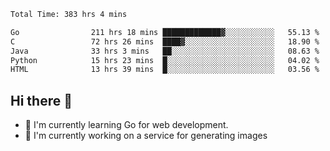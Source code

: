 <!--START_SECTION:waka-->

```txt
Total Time: 383 hrs 4 mins

Go                211 hrs 18 mins █████████████▓░░░░░░░░░░░   55.13 %
C                 72 hrs 26 mins  ████▓░░░░░░░░░░░░░░░░░░░░   18.90 %
Java              33 hrs 3 mins   ██░░░░░░░░░░░░░░░░░░░░░░░   08.63 %
Python            15 hrs 23 mins  █░░░░░░░░░░░░░░░░░░░░░░░░   04.02 %
HTML              13 hrs 39 mins  █░░░░░░░░░░░░░░░░░░░░░░░░   03.56 %
```

<!--END_SECTION:waka-->

## Hi there 👋
- 🌱 I'm currently learning Go for web development.
- 🔭 I'm currently working on a service for generating images 

<!--
**prorok210/prorok210** is a ✨ _special_ ✨ repository because its `README.md` (this file) appears on your GitHub profile.

Here are some ideas to get you started:

- 🔭 I’m currently working on ...
- 🌱 I’m currently learning ...
- 👯 I’m looking to collaborate on ...
- 🤔 I’m looking for help with ...
- 💬 Ask me about ...
- 📫 How to reach me: ...
- 😄 Pronouns: ...
- ⚡ Fun fact: ...
-->
